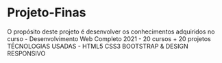 # Projeto-Finas
O propósito deste projeto é desenvolver os conhecimentos adquiridos no curso - Desenvolvimento Web Completo 2021 - 20 cursos + 20 projetos TÉCNOLOGIAS USADAS - HTML5 CSS3 BOOTSTRAP &amp; DESIGN RESPONSIVO
